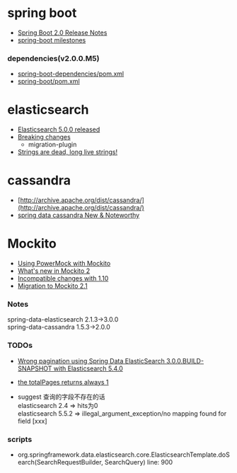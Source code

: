 # spring boot
+ [Spring Boot 2.0 Release Notes](https://github.com/spring-projects/spring-boot/wiki/Spring-Boot-2.0-Release-Notes)
+ [spring-boot milestones](https://github.com/spring-projects/spring-boot/milestones?direction=asc&sort=due_date&state=open)

### dependencies(v2.0.0.M5)
+ [spring-boot-dependencies/pom.xml](https://github.com/spring-projects/spring-boot/blob/v2.0.0.M5/spring-boot-project/spring-boot-dependencies/pom.xml)
+ [spring-boot/pom.xml](https://github.com/spring-projects/spring-boot/blob/v2.0.0.M5/pom.xml)


# elasticsearch
+ [Elasticsearch 5.0.0 released](https://www.elastic.co/blog/elasticsearch-5-0-0-released)
+ [Breaking changes](https://www.elastic.co/guide/en/elasticsearch/reference/5.5/breaking-changes-5.0.html)
  + migration-plugin
+ [Strings are dead, long live strings!](https://www.elastic.co/blog/strings-are-dead-long-live-strings)

# cassandra
+ [http://archive.apache.org/dist/cassandra/](http://archive.apache.org/dist/cassandra/)
+ [spring data cassandra New & Noteworthy](https://docs.spring.io/spring-data/cassandra/docs/2.0.0.RELEASE/reference/html/#new-features)
# Mockito
+ [Using PowerMock with Mockito](https://github.com/powermock/powermock/wiki/Mockito)
+ [What's new in Mockito 2](https://github.com/mockito/mockito/wiki/What%27s-new-in-Mockito-2)
+ [Incompatible changes with 1.10](https://github.com/mockito/mockito/wiki/What%27s-new-in-Mockito-2#incompatible-changes-with-110)
+ [Migration to Mockito 2.1](https://asolntsev.github.io/en/2016/10/11/mockito-2.1/)


### Notes
spring-data-elasticsearch 2.1.3->3.0.0  
spring-data-cassandra 1.5.3->2.0.0  

### TODOs
+ [Wrong pagination using Spring Data ElasticSearch 3.0.0.BUILD-SNAPSHOT with Elasticsearch 5.4.0](https://stackoverflow.com/q/45754909/4983501)
+ [the totalPages returns always 1](https://jira.spring.io/browse/DATAES-413)

+ suggest 查询的字段不存在的话  
elasticsearch 2.4 => hits为0  
elasticsearch 5.5.2 => illegal_argument_exception/no mapping found for field [xxx]  


### scripts
+ org.springframework.data.elasticsearch.core.ElasticsearchTemplate.doSearch(SearchRequestBuilder, SearchQuery) line: 900

